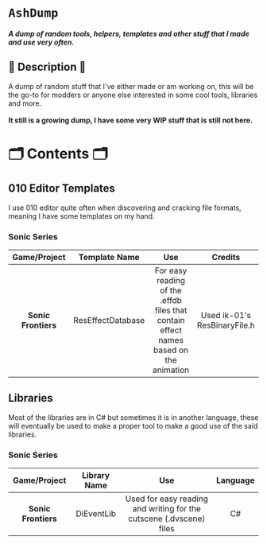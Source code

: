 # `AshDump`
**_A dump of random tools, helpers, templates and other stuff that I made and use very often._**

## 📜 Description 📜
A dump of random stuff that I've either made or am working on, this will be the go-to for modders or anyone else interested in some cool tools, libraries and more.
</br>
</br>
**It still is a growing dump, I have some very WIP stuff that is still not here.**

# 🗂️ Contents 🗂️

## 010 Editor Templates
I use 010 editor quite often when discovering and cracking file formats, meaning I have some templates on my hand.
### Sonic Series
|                      Game/Project                       |   Template Name   | Use | Credits |
| :---------------------------------------------: | :------:| :------:| :------:|
|     **Sonic Frontiers**     | ResEffectDatabase | For easy reading of the .effdb files that contain effect names based on the animation | Used ik-01's ResBinaryFile.h |

## Libraries
Most of the libraries are in C# but sometimes it is in another language, these will eventually be used to make a proper tool to make a good use of the said libraries.
### Sonic Series
|                      Game/Project                       |   Library Name   | Use | Language |
| :---------------------------------------------: | :------:| :------:| :------:|
|     **Sonic Frontiers**     | DiEventLib | Used for easy reading and writing for the cutscene (.dvscene) files | C# |
